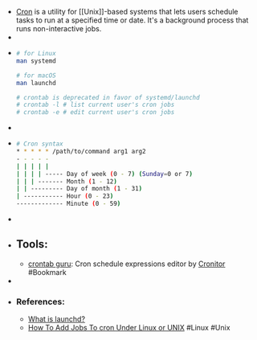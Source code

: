 - [Cron](https://en.wikipedia.org/wiki/Cron) is a utility for [[Unix]]-based systems that lets users schedule tasks to run at a specified time or date. It's a background process that runs non-interactive jobs.
-
- ```bash
  # for Linux
  man systemd
  
  # for macOS
  man launchd
  
  # crontab is deprecated in favor of systemd/launchd
  # crontab -l # list current user's cron jobs
  # crontab -e # edit current user's cron jobs
  ```
-
- ```bash
  # Cron syntax
  * * * * * /path/to/command arg1 arg2
  - - - - -
  | | | | |
  | | | | ----- Day of week (0 - 7) (Sunday=0 or 7)
  | | | ------- Month (1 - 12)
  | | --------- Day of month (1 - 31)
  | ----------- Hour (0 - 23)
  ------------- Minute (0 - 59)
  ```
-
- ## Tools:
	- [crontab guru](https://crontab.guru/): Cron schedule expressions editor by [Cronitor](https://cronitor.io/) #Bookmark
-
- ### References:
	- [What is launchd?](https://launchd.info/)
	- [How To Add Jobs To cron Under Linux or UNIX](https://www.cyberciti.biz/faq/how-do-i-add-jobs-to-cron-under-linux-or-unix-oses/) #Linux #Unix
